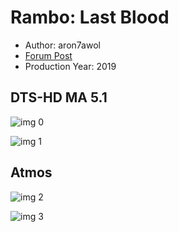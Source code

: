 # Rambo: Last Blood

* Author: aron7awol
* [Forum Post](https://www.avsforum.com/threads/bass-eq-for-filtered-movies.2995212/post-58928470)
* Production Year: 2019

## DTS-HD MA 5.1

![img 0](https://i.imgur.com/XQvkNXS.jpg)

![img 1](https://i.imgur.com/7KM9Jo8.png)

## Atmos

![img 2](https://i.imgur.com/hJzYwBu.jpg)

![img 3](https://i.imgur.com/5rBIne3.png)

